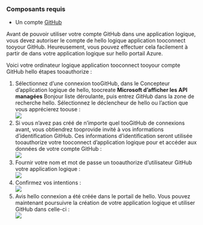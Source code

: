 ### <a name="prerequisites"></a>Composants requis
* Un compte [GitHub](http://GitHub.com) 

Avant de pouvoir utiliser votre compte GitHub dans une application logique, vous devez autoriser le compte de hello logique application tooconnect tooyour GitHub. Heureusement, vous pouvez effectuer cela facilement à partir de dans votre application logique sur hello portail Azure. 

Voici votre ordinateur logique application tooconnect tooyour compte GitHub hello étapes tooauthorize :

1. Sélectionnez d’une connexion tooGitHub, dans le Concepteur d’application logique de hello, toocreate **Microsoft d’afficher les API managées** Bonjour liste déroulante, puis entrez *GitHub* dans la zone de recherche hello. Sélectionnez le déclencheur de hello ou l’action que vous apprécierez toouse :  
   ![](./media/connectors-create-api-github/github-1.png)
2. Si vous n’avez pas créé de n’importe quel tooGitHub de connexions avant, vous obtiendrez tooprovide invité à vos informations d’identification GitHub. Ces informations d’identification seront utilisée tooauthorize votre tooconnect d’application logique pour et accéder aux données de votre compte GitHub :  
   ![](./media/connectors-create-api-github/github-2.png)
3. Fournir votre nom et mot de passe un tooauthorize d’utilisateur GitHub votre application logique :  
   ![](./media/connectors-create-api-github/github-3.png)   
4. Confirmez vos intentions :  
   ![](./media/connectors-create-api-github/github-4.png)   
5. Avis hello connexion a été créée dans le portail de hello. Vous pouvez maintenant poursuivre la création de votre application logique et utiliser GitHub dans celle-ci :   
   ![](./media/connectors-create-api-github/github-5.png)   

